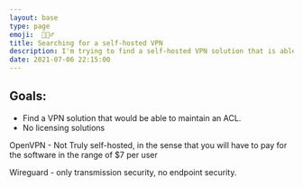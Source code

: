```yaml
---
layout: base
type: page
emoji:  💂🏻‍♂️
title: Searching for a self-hosted VPN
description: I'm trying to find a self-hosted VPN solution that is able to maintain an ACL. 
date: 2021-07-06 22:15:00
---
```


## Goals:

- Find a VPN solution that would be able to maintain an ACL.
- No licensing solutions


OpenVPN - Not Truly self-hosted, in the sense that you will have to pay for the software in the range of $7 per user

Wireguard - only transmission security, no endpoint security.

